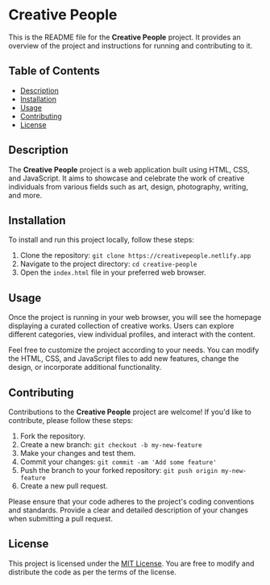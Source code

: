 # Creative People

This is the README file for the **Creative People** project. It provides an overview of the project and instructions for running and contributing to it.

## Table of Contents
- [Description](#description)
- [Installation](#installation)
- [Usage](#usage)
- [Contributing](#contributing)
- [License](#license)

## Description

The **Creative People** project is a web application built using HTML, CSS, and JavaScript. It aims to showcase and celebrate the work of creative individuals from various fields such as art, design, photography, writing, and more.

## Installation

To install and run this project locally, follow these steps:

1. Clone the repository: `git clone https://creativepeople.netlify.app`
2. Navigate to the project directory: `cd creative-people`
3. Open the `index.html` file in your preferred web browser.

## Usage

Once the project is running in your web browser, you will see the homepage displaying a curated collection of creative works. Users can explore different categories, view individual profiles, and interact with the content.

Feel free to customize the project according to your needs. You can modify the HTML, CSS, and JavaScript files to add new features, change the design, or incorporate additional functionality.

## Contributing

Contributions to the **Creative People** project are welcome! If you'd like to contribute, please follow these steps:

1. Fork the repository.
2. Create a new branch: `git checkout -b my-new-feature`
3. Make your changes and test them.
4. Commit your changes: `git commit -am 'Add some feature'`
5. Push the branch to your forked repository: `git push origin my-new-feature`
6. Create a new pull request.

Please ensure that your code adheres to the project's coding conventions and standards. Provide a clear and detailed description of your changes when submitting a pull request.

## License

This project is licensed under the [MIT License](LICENSE). You are free to modify and distribute the code as per the terms of the license.
